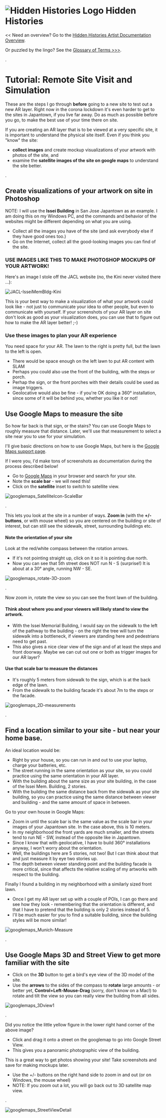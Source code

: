 
# ![Hidden Histories Logo](/images/hiddenhistories-logo.png) Hidden Histories 
<< Need an overview? Go to the [Hidden Histories Artist Documentation Overview](http://hiddenhistoriesjtown.org/documentation).

Or puzzled by the lingo? See the [Glossary of Terms >>>](https://github.com/Hidden-Histories/Public-Resources/blob/master/documentation/ARpoiseGlossary.md#-hidden-histories-artists).

.

# Tutorial: Remote Site Visit and Simulation

These are the steps I go through **before** going to a new site to test out a new AR layer. Right now in the corona lockdown it's even harder to get to the sites in Japantown, if you live far away. Do as much as possible before you go, to make the best use of your time there on site.

If you are creating an AR layer that is to be viewed at a very specific site, it is important to understand the physical site itself. Even if you think you "know" the site:
- **collect images** and create mockup visualizations of your artwork with photos of the site, and 
- examine the **satellite images of the site on google maps** to understand the site better.

.

## Create visualizations of your artwork on site in Photoshop

NOTE: I will use the **Issei Building** in San Jose Japantown as an example. I am doing this on my Windows PC, and the commands and behavior of the websites might be different depending on what you are using.

- Collect all the images you have of the site (and ask everybody else if they have good ones too.)
- Go on the Internet, collect all the good-looking images you can find of the site.

### USE IMAGES LIKE THIS TO MAKE PHOTOSHOP MOCKUPS OF YOUR ARTWORK!

Here's an image I stole off the JACL website (no, the Kini never visited there ...):

![JACL-IsseiMemBldg-Kini](images/JACL-IsseiMemBldg-Kini.png)

This is your best way to make a visualization of what your artwork could look like - not just to communicate your idea to other people, but even to communicate with yourself. If your screenshots of your AR layer on site don't look as good as your visualization does, you can use that to figure out how to make the AR layer better! ;-)

### Use these images to plan your AR experience

You need space for your AR. The lawn to the right is pretty full, but the lawn to the left is open.
- There would be space enough on the left lawn to put AR content with SLAM
- Perhaps you could also use the front of the building, with the steps or porch.
- Perhap the sign, or the front porches with their details could be used as image triggers.
- Geolocative would also be fine - if you're OK doing a 360° installation, since some of it will be behind you, whether you like it or not!

## Use Google Maps to measure the site

So how far back is that sign, or the stairs? You can use Google Maps to roughly measure that distance. Later, we'll use that measurement to select a site near you to use for your simulation.

I'll give basic directions on how to use Google Maps, but here is the [Google Maps support page](https://support.google.com/maps/answer/144349).

If I were you, I'd make tons of screenshots as documentation during the process described below!

- Go to [Google Maps](https://www.google.com/maps) in your browser and search for your site.
- Note the **scale bar** - we will need this!
- Click on the **satellite** inset to switch to satellite view.

![googlemaps_SatelliteIcon-ScaleBar](images/googlemaps_SatelliteIcon-ScaleBar.png)

.

This lets you look at the site in a number of ways. **Zoom in** (with the **+/- buttons**, or with mouse wheel) so you are centered on the building or site of interest, but can still see the sidewalk, street, surrounding buildings etc. 

#### Note the orientation of your site

Look at the red/white compass between the rotation arrows. 
- If it's not pointing straight up, click on it so it is pointing due north.
- Now you can see that 5th street does NOT run N - S (surprise!) It is about at a 30° angle, running NW - SE.

![googlemaps_rotate-3D-zoom](images/googlemaps_rotate-3D-zoom.png)

.

Now zoom in, rotate the view so you can see the front lawn of the building.

#### Think about where you and your viewers will likely stand to view the artwork.
- With the Issei Memorial Building, I would say on the sidewalk to the left of the pathway to the building - on the right the tree will turn the sidewalk into a bottleneck, if viewers are standing here and pedestrians need to get past.
- This also gives a nice clear view of the sign and of at least the steps and front doorway. Maybe we can cut out one or both as trigger images for our AR layer?

#### Use that scale bar to measure the distances

- It's roughly 5 meters from sidewalk to the sign, which is at the back edge of the lawn.
- From the sidewalk to the building facade it's about 7m to the steps or the facade.

![googlemaps_2D-measurements](images/googlemaps_2D-measurements.png)

.
## Find a location similar to your site - but near your home base.

An ideal location would be:
- Right by your house, so you can run in and out to use your laptop, charge your batteries, etc.
- The street running in the same orientation as your site, so you could practice using the same orientation in your AR layer.
- With the building about the same size as your site building, in the case of the Issei Mem. Building, 2 stories.
- With the building the same distance back from the sidewalk as your site building, so you can practice using the same distance between viewer and building - and the same amount of space in between.

Go to your own house in Google Maps:
- Zoom in until the scale bar is the same value as the scale bar in your images of your Japantown site. In the case above, this is 10 meters.
- In my neighborhood the front yards are much smaller, and the streets tend to run NE - SW, instead of the opposite like in Japantown.
- Since I know that with geolocative, I have to build 360° installations anyway, I won't worry about the orientation.
- Well, the buildings here are 5 stories, not two! But I can think about that and just measure it by eye two stories up.
- The depth between viewer standing point and the building facade is more critical, since that affects the relative scaling of my artworks with respect to the building.

Finally I found a building in my neighborhood with a similarly sized front lawn.
- Once I get my AR layer set up with a couple of POIs, I can go there and see how they look - remembering that the orientation is different, and that I have to pretend that the building is only 2 stories instead of 5.
- I'll be much easier for you to find a suitable building, since the building styles will be more similar!

![googlemaps_Munich-Measure](images/googlemaps_Munich-Measure.png)

.

## Use Google Maps 3D and Street View to get more familiar with the site

- Click on the **3D** button to get a bird's eye view of the 3D model of the site.
- Use the **arrows** to the sides of the compass to **rotate** large amounts - or better yet, **Control+Left-Mouse-Drag** (sorry, don't know on a Mac!) to rotate and tilt the view so you can really view the building from all sides.

![googlemaps_3Dview1](images/googlemaps_3Dview1.png)

.

Did you notice the little yellow figure in the lower right hand corner of the above image?
- Click and drag it onto a street on the googlemap to go into Google Street View.
- This gives you a panoramic photographic view of the building.

This is a great way to get photos showing your site! Take screenshots and save for making mockups later.

- Use the +/- buttons on the right hand side to zoom in and out (or on Windows, the mouse wheel)
- NOTE: If you zoom out a lot, you will go back out to 3D satellite map view.

.

![googlemaps_StreetViewDetail](images/googlemaps_StreetViewDetail.png)


